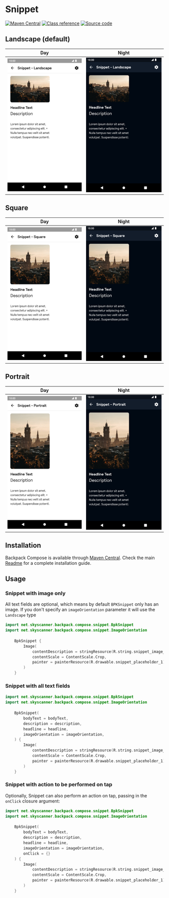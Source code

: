 # Snippet

[![Maven Central](https://img.shields.io/maven-central/v/net.skyscanner.backpack/backpack-compose)](https://search.maven.org/artifact/net.skyscanner.backpack/backpack-compose)
[![Class reference](https://img.shields.io/badge/Class%20reference-Android-blue)](https://backpack.github.io/android/backpack-compose/net.skyscanner.backpack.compose.snippet)
[![Source code](https://img.shields.io/badge/Source%20code-GitHub-lightgrey)](https://github.com/Skyscanner/backpack-android/tree/main/backpack-compose/src/main/kotlin/net/skyscanner/backpack/compose/snippet)

## Landscape (default)

| Day | Night |
| --- | --- |
| <img src="https://raw.githubusercontent.com/Skyscanner/backpack-android/main/docs/compose/Snippet/screenshots/landscape.png" alt="Snippet component" width="375" /> | <img src="https://raw.githubusercontent.com/Skyscanner/backpack-android/main/docs/compose/Snippet/screenshots/landscape_dm.png" alt="Snippet component - dark mode" width="375" /> |

## Square

| Day | Night |
| --- | --- |
| <img src="https://raw.githubusercontent.com/Skyscanner/backpack-android/main/docs/compose/Snippet/screenshots/square.png" alt="Snippet component" width="375" /> | <img src="https://raw.githubusercontent.com/Skyscanner/backpack-android/main/docs/compose/Snippet/screenshots/square_dm.png" alt="Snippet component - dark mode" width="375" /> |

## Portrait

| Day | Night |
| --- | --- |
| <img src="https://raw.githubusercontent.com/Skyscanner/backpack-android/main/docs/compose/Snippet/screenshots/portrait.png" alt="Snippet component" width="375" /> | <img src="https://raw.githubusercontent.com/Skyscanner/backpack-android/main/docs/compose/Snippet/screenshots/portrait_dm.png" alt="Snippet component - dark mode" width="375" /> |

## Installation

Backpack Compose is available through [Maven Central](https://search.maven.org/artifact/net.skyscanner.backpack/backpack-compose). Check the main [Readme](https://github.com/skyscanner/backpack-android#installation) for a complete installation guide.

## Usage

### Snippet with image only
All text fields are optional, which means by default `BPKSnippet` only has an image.
If you don't specify an `imageOrientation` parameter it will use the `Landscape` type

```Kotlin
import net.skyscanner.backpack.compose.snippet.BpkSnippet
import net.skyscanner.backpack.compose.snippet.ImageOrientation

    BpkSnippet {
        Image(
            contentDescription = stringResource(R.string.snippet_image_content_description),
            contentScale = ContentScale.Crop,
            painter = painterResource(R.drawable.snippet_placeholder_1),
        )
    }
```

### Snippet with all text fields

```Kotlin
import net.skyscanner.backpack.compose.snippet.BpkSnippet
import net.skyscanner.backpack.compose.snippet.ImageOrientation

    BpkSnippet(
        bodyText = bodyText,
        description = description,
        headline = headline,
        imageOrientation = imageOrientation,
    ) {
        Image(
            contentDescription = stringResource(R.string.snippet_image_content_description),
            contentScale = ContentScale.Crop,
            painter = painterResource(R.drawable.snippet_placeholder_1),
        )
    }
```

### Snippet with action to be performed on tap
Optionally, Snippet can also perform an action on tap, passing in the `onClick` closure argument:

```Kotlin
import net.skyscanner.backpack.compose.snippet.BpkSnippet
import net.skyscanner.backpack.compose.snippet.ImageOrientation

    BpkSnippet(
        bodyText = bodyText,
        description = description,
        headline = headline,
        imageOrientation = imageOrientation,
        onClick = {}
    ) {
        Image(
            contentDescription = stringResource(R.string.snippet_image_content_description),
            contentScale = ContentScale.Crop,
            painter = painterResource(R.drawable.snippet_placeholder_1),
        )
    }
```

